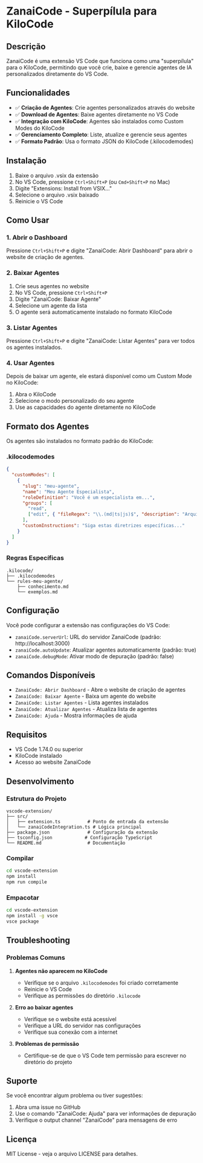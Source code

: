 # ZanaiCode - Superpílula para KiloCode

## Descrição

ZanaiCode é uma extensão VS Code que funciona como uma "superpílula" para o KiloCode, permitindo que você crie, baixe e gerencie agentes de IA personalizados diretamente do VS Code.

## Funcionalidades

- ✅ **Criação de Agentes**: Crie agentes personalizados através do website
- ✅ **Download de Agentes**: Baixe agentes diretamente no VS Code
- ✅ **Integração com KiloCode**: Agentes são instalados como Custom Modes do KiloCode
- ✅ **Gerenciamento Completo**: Liste, atualize e gerencie seus agentes
- ✅ **Formato Padrão**: Usa o formato JSON do KiloCode (.kilocodemodes)

## Instalação

1. Baixe o arquivo .vsix da extensão
2. No VS Code, pressione `Ctrl+Shift+P` (ou `Cmd+Shift+P` no Mac)
3. Digite "Extensions: Install from VSIX..."
4. Selecione o arquivo .vsix baixado
5. Reinicie o VS Code

## Como Usar

### 1. Abrir o Dashboard

Pressione `Ctrl+Shift+P` e digite "ZanaiCode: Abrir Dashboard" para abrir o website de criação de agentes.

### 2. Baixar Agentes

1. Crie seus agentes no website
2. No VS Code, pressione `Ctrl+Shift+P`
3. Digite "ZanaiCode: Baixar Agente"
4. Selecione um agente da lista
5. O agente será automaticamente instalado no formato KiloCode

### 3. Listar Agentes

Pressione `Ctrl+Shift+P` e digite "ZanaiCode: Listar Agentes" para ver todos os agentes instalados.

### 4. Usar Agentes

Depois de baixar um agente, ele estará disponível como um Custom Mode no KiloCode:

1. Abra o KiloCode
2. Selecione o modo personalizado do seu agente
3. Use as capacidades do agente diretamente no KiloCode

## Formato dos Agentes

Os agentes são instalados no formato padrão do KiloCode:

### .kilocodemodes

```json
{
  "customModes": [
    {
      "slug": "meu-agente",
      "name": "Meu Agente Especialista",
      "roleDefinition": "Você é um especialista em...",
      "groups": [
        "read",
        ["edit", { "fileRegex": "\\.(md|ts|js)$", "description": "Arquivos de código e documentação" }]
      ],
      "customInstructions": "Siga estas diretrizes específicas..."
    }
  ]
}
```

### Regras Específicas

```
.kilocode/
├── .kilocodemodes
└── rules-meu-agente/
    ├── conhecimento.md
    └── exemplos.md
```

## Configuração

Você pode configurar a extensão nas configurações do VS Code:

- `zanaiCode.serverUrl`: URL do servidor ZanaiCode (padrão: http://localhost:3000)
- `zanaiCode.autoUpdate`: Atualizar agentes automaticamente (padrão: true)
- `zanaiCode.debugMode`: Ativar modo de depuração (padrão: false)

## Comandos Disponíveis

- `ZanaiCode: Abrir Dashboard` - Abre o website de criação de agentes
- `ZanaiCode: Baixar Agente` - Baixa um agente do website
- `ZanaiCode: Listar Agentes` - Lista agentes instalados
- `ZanaiCode: Atualizar Agentes` - Atualiza lista de agentes
- `ZanaiCode: Ajuda` - Mostra informações de ajuda

## Requisitos

- VS Code 1.74.0 ou superior
- KiloCode instalado
- Acesso ao website ZanaiCode

## Desenvolvimento

### Estrutura do Projeto

```
vscode-extension/
├── src/
│   ├── extension.ts          # Ponto de entrada da extensão
│   └── zanaiCodeIntegration.ts # Lógica principal
├── package.json              # Configuração da extensão
├── tsconfig.json            # Configuração TypeScript
└── README.md                 # Documentação
```

### Compilar

```bash
cd vscode-extension
npm install
npm run compile
```

### Empacotar

```bash
cd vscode-extension
npm install -g vsce
vsce package
```

## Troubleshooting

### Problemas Comuns

1. **Agentes não aparecem no KiloCode**
   - Verifique se o arquivo `.kilocodemodes` foi criado corretamente
   - Reinicie o VS Code
   - Verifique as permissões do diretório `.kilocode`

2. **Erro ao baixar agentes**
   - Verifique se o website está acessível
   - Verifique a URL do servidor nas configurações
   - Verifique sua conexão com a internet

3. **Problemas de permissão**
   - Certifique-se de que o VS Code tem permissão para escrever no diretório do projeto

## Suporte

Se você encontrar algum problema ou tiver sugestões:

1. Abra uma issue no GitHub
2. Use o comando "ZanaiCode: Ajuda" para ver informações de depuração
3. Verifique o output channel "ZanaiCode" para mensagens de erro

## Licença

MIT License - veja o arquivo LICENSE para detalhes.